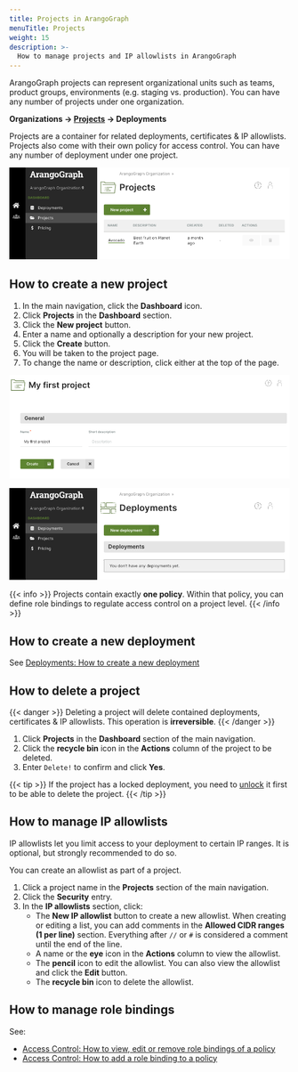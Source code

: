 ```yaml
---
title: Projects in ArangoGraph
menuTitle: Projects
weight: 15
description: >-
  How to manage projects and IP allowlists in ArangoGraph
---
```

ArangoGraph projects can represent organizational units such as teams,
product groups, environments (e.g. staging vs. production). You can have any
number of projects under one organization.

**Organizations → <u>Projects</u> → Deployments**

Projects are a container for related deployments, certificates & IP allowlists.
Projects also come with their own policy for access control. You can have any
number of deployment under one project.

![ArangoGraph Projects Overview](../../images/arangograph-projects-overview.png)

## How to create a new project

1. In the main navigation, click the __Dashboard__ icon.
2. Click __Projects__ in the __Dashboard__ section.
3. Click the __New project__ button.
4. Enter a name and optionally a description for your new project.
5. Click the __Create__ button.
6. You will be taken to the project page.
7. To change the name or description, click either at the top of the page.

![ArangoGraph New Project](../../images/arangograph-new-project.png)

![ArangoGraph Project Summary](../../images/arangograph-project.png)

{{< info >}}
Projects contain exactly **one policy**. Within that policy, you can define
role bindings to regulate access control on a project level.
{{< /info >}}

## How to create a new deployment

See [Deployments: How to create a new deployment](deployments/_index.md#how-to-create-a-new-deployment)

## How to delete a project

{{< danger >}}
Deleting a project will delete contained deployments, certificates & IP allowlists.
This operation is **irreversible**.
{{< /danger >}}

1. Click __Projects__ in the __Dashboard__ section of the main navigation.
2. Click the __recycle bin__ icon in the __Actions__ column of the project to be deleted.
3. Enter `Delete!` to confirm and click __Yes__.

{{< tip >}}
If the project has a locked deployment, you need to [unlock](security-and-access-control/_index.md#locked-resources)
it first to be able to delete the project.
{{< /tip >}}

## How to manage IP allowlists

IP allowlists let you limit access to your deployment to certain IP ranges.
It is optional, but strongly recommended to do so.

You can create an allowlist as part of a project.

1. Click a project name in the __Projects__ section of the main navigation.
2. Click the __Security__ entry.
3. In the __IP allowlists__ section, click:
   - The __New IP allowlist__ button to create a new allowlist.
     When creating or editing a list, you can add comments
     in the __Allowed CIDR ranges (1 per line)__ section. 
     Everything after `//` or `#` is considered a comment until the end of the line.
   - A name or the __eye__ icon in the __Actions__ column to view the allowlist.
   - The __pencil__ icon to edit the allowlist.
     You can also view the allowlist and click the __Edit__ button.
   - The __recycle bin__ icon to delete the allowlist.

## How to manage role bindings

See:
- [Access Control: How to view, edit or remove role bindings of a policy](security-and-access-control/_index.md#how-to-view-edit-or-remove-role-bindings-of-a-policy)
- [Access Control: How to add a role binding to a policy](security-and-access-control/_index.md#how-to-add-a-role-binding-to-a-policy)
